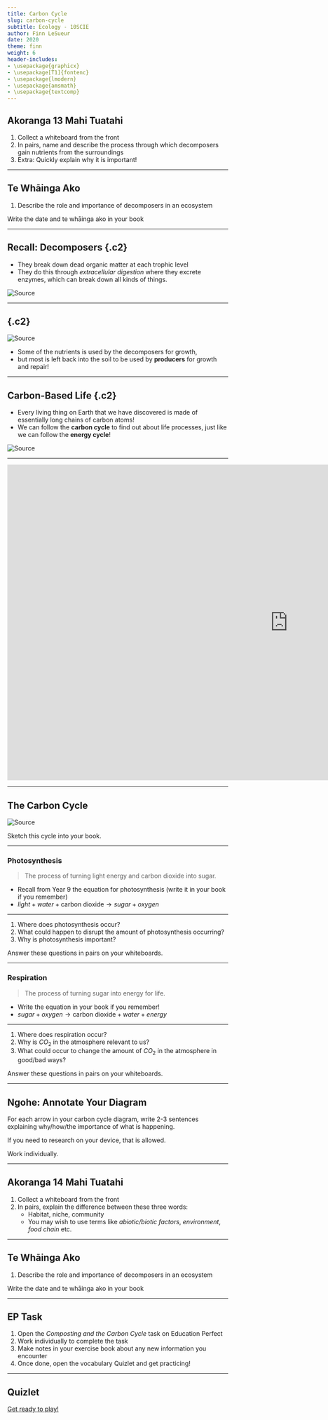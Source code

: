 ```yaml
---
title: Carbon Cycle
slug: carbon-cycle
subtitle: Ecology - 10SCIE
author: Finn LeSueur
date: 2020
theme: finn
weight: 6
header-includes:
- \usepackage{graphicx}
- \usepackage[T1]{fontenc}
- \usepackage{lmodern}
- \usepackage{amsmath}
- \usepackage{textcomp}
---
```


## Akoranga 13 Mahi Tuatahi

1. Collect a whiteboard from the front
2. In pairs, name and describe the process through which decomposers gain nutrients from the surroundings
3. Extra: Quickly explain why it is important!

---

## Te Whāinga Ako

1. Describe the role and importance of decomposers in an ecosystem

<p class="instruction">Write the date and te whāinga ako in your book</p>

---

## Recall: Decomposers {.c2}

- They break down dead organic matter at each trophic level
- They do this through _extracellular digestion_ where they excrete enzymes, which can break down all kinds of things.

![[Source](https://en.wikipedia.org/wiki/Ecological_pyramid)](https://upload.wikimedia.org/wikipedia/commons/thumb/d/d4/Ecological_Pyramid.png/720px-Ecological_Pyramid.png)

---

## {.c2}

![[Source](https://en.wikipedia.org/wiki/Ecological_pyramid)](https://upload.wikimedia.org/wikipedia/commons/thumb/d/d4/Ecological_Pyramid.png/720px-Ecological_Pyramid.png)

- Some of the nutrients is used by the decomposers for growth,
- but most is left back into the soil to be used by __producers__ for growth and repair!

---

## Carbon-Based Life {.c2}

- Every living thing on Earth that we have discovered is made of essentially long chains of carbon atoms!
- We can follow the __carbon cycle__ to find out about life processes, just like we can follow the __energy cycle__!

![[Source](https://www.cartoonstock.com/directory/c/carbon-based.asp)](https://s3.amazonaws.com/lowres.cartoonstock.com/science-alien-martian-flying_saucer-saucer-space-rman824_low.jpg)

---

<iframe width="1280" height="720" src="https://www.youtube.com/embed/fQCrrPohyts" frameborder="0" allow="accelerometer; autoplay; clipboard-write; encrypted-media; gyroscope; picture-in-picture" allowfullscreen></iframe>

---

## The Carbon Cycle

![[Source](https://microbiologyclass.com/carbon-cycle/)](https://microbiologyclass.com/wp-content/uploads/2020/07/Carbon-Cycle-Diagram-1024x848.jpg)

<p class="instruction">Sketch this cycle into your book.</p>

---

### Photosynthesis

> The process of turning light energy and carbon dioxide into sugar.

- Recall from Year 9 the equation for photosynthesis (write it in your book if you remember)
- $light + water + \text{carbon dioxide} \rightarrow sugar + oxygen$

---

1. Where does photosynthesis occur?
2. What could happen to disrupt the amount of photosynthesis occurring?
3. Why is photosynthesis important?

<p class="instruction">Answer these questions in pairs on your whiteboards.</p>

---

### Respiration

> The process of turning sugar into energy for life.

- Write the equation in your book if you remember!
- $sugar + oxygen \rightarrow \text{carbon dioxide} + water + energy$

---

1. Where does respiration occur?
2. Why is $CO_{2}$ in the atmosphere relevant to us?
3. What could occur to change the amount of $CO_{2}$ in the atmosphere in good/bad ways?

<p class="instruction">Answer these questions in pairs on your whiteboards.</p>

---

## Ngohe: Annotate Your Diagram

For each arrow in your carbon cycle diagram, write 2-3 sentences explaining why/how/the importance of what is happening.

If you need to research on your device, that is allowed.

<p class="instruction">Work individually.</p>
 
---

## Akoranga 14 Mahi Tuatahi

1. Collect a whiteboard from the front
2. In pairs, explain the difference between these three words:
    - Habitat, niche, community
    - You may wish to use terms like _abiotic/biotic factors_, _environment_, _food chain_ etc.

---

## Te Whāinga Ako

1. Describe the role and importance of decomposers in an ecosystem

<p class="instruction">Write the date and te whāinga ako in your book</p>

---

## EP Task

1. Open the _Composting and the Carbon Cycle_ task on Education Perfect
2. Work individually to complete the task
3. Make notes in your exercise book about any new information you encounter
4. Once done, open the vocabulary Quizlet and get practicing!

---

## Quizlet

[Get ready to play!](https://quizlet.com/_90kocn?x=1qqt&i=10osx2)
